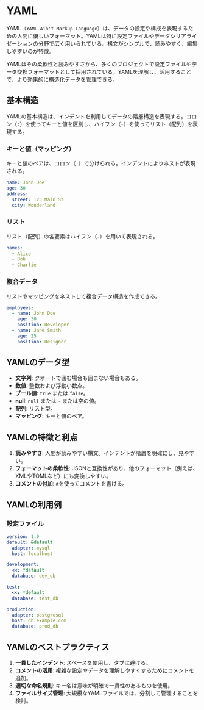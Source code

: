 # YAML

YAML（`YAML Ain't Markup Language`）は、データの設定や構成を表現するための人間に優しいフォーマット。YAMLは特に設定ファイルやデータシリアライゼーションの分野で広く用いられている。構文がシンプルで、読みやすく、編集しやすいのが特徴。

YAMLはその柔軟性と読みやすさから、多くのプロジェクトで設定ファイルやデータ交換フォーマットとして採用されている。YAMLを理解し、活用することで、より効果的に構造化データを管理できる。

## 基本構造

YAMLの基本構造は、インデントを利用してデータの階層構造を表現する。コロン（`:`）を使ってキーと値を区別し、ハイフン（`-`）を使ってリスト（配列）を表現する。

### キーと値（マッピング）

キーと値のペアは、コロン（`:`）で分けられる。インデントによりネストが表現される。

```yaml
name: John Doe
age: 30
address:
  street: 123 Main St
  city: Wonderland
```

### リスト

リスト（配列）の各要素はハイフン（`-`）を用いて表現される。

```yaml
names:
  - Alice
  - Bob
  - Charlie
```

### 複合データ

リストやマッピングをネストして複合データ構造を作成できる。

```yaml
employees:
  - name: John Doe
    age: 30
    position: Developer
  - name: Jane Smith
    age: 25
    position: Designer
```

## YAMLのデータ型

- **文字列**: クオートで囲む場合も囲まない場合もある。
- **数値**: 整数および浮動小数点。
- **ブール値**: `true` または `false`。
- **null**: `null` または `~` または空の値。
- **配列**: リスト型。
- **マッピング**: キーと値のペア。

## YAMLの特徴と利点

1. **読みやすさ**: 人間が読みやすい構文。インデントが階層を明確にし、見やすい。
2. **フォーマットの柔軟性**: JSONと互換性があり、他のフォーマット（例えば、XMLやTOMLなど）にも変換しやすい。
3. **コメントの付加**: `#`を使ってコメントを書ける。

## YAMLの利用例

### 設定ファイル

```yaml
version: 1.0
default: &default
  adapter: mysql
  host: localhost

development:
  <<: *default
  database: dev_db

test:
  <<: *default
  database: test_db

production:
  adapter: postgresql
  host: db.example.com
  database: prod_db
```

## YAMLのベストプラクティス

1. **一貫したインデント**: スペースを使用し、タブは避ける。
2. **コメントの活用**: 複雑な設定やデータを理解しやすくするためにコメントを追加。
3. **適切な命名規則**: キー名は意味が明確で一貫性のあるものを使用。
4. **ファイルサイズ管理**: 大規模なYAMLファイルでは、分割して管理することを検討。
